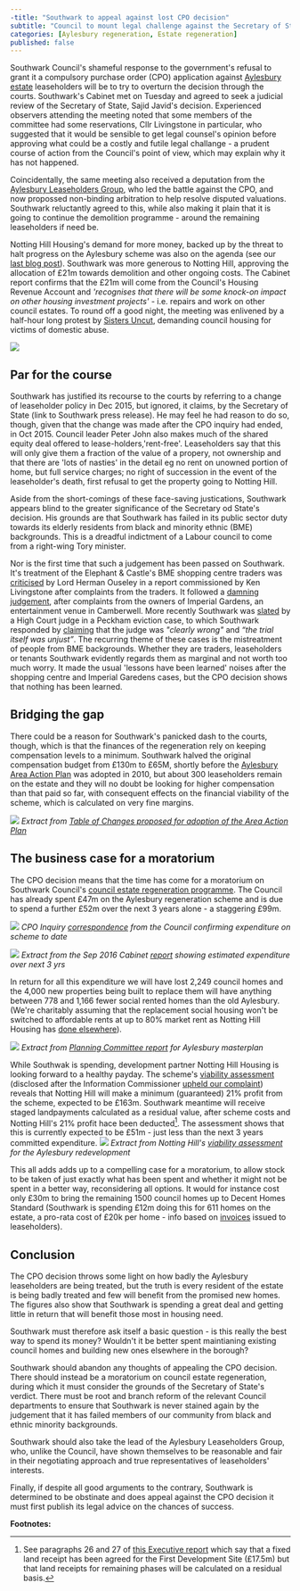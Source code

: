 ```yaml
---
-title: "Southwark to appeal against lost CPO decision"
subtitle: "Council to mount legal challenge against the Secretary of State"
categories: [Aylesbury regeneration, Estate regeneration]
published: false
---
```

Southwark Council's shameful response to the government's refusal to grant it a compulsory purchase order (CPO) application against  [Aylesbury estate](http://35percent.org/aylesbury-estate) leaseholders will be to try to overturn the decision through the courts.  Southwark's Cabinet met on Tuesday and agreed to seek a judicial review of the Secretary of State, Sajid Javid's decision.
Experienced observers attending the meeting noted that some members of the committee had some reservations, Cllr Livingstone in particular, who suggested that it would be sensible to get legal counsel's opinion before approving what could be a costly and futile legal challange - a prudent course of action from the Council's point of view, which may explain why it has not happened.

Coincidentally, the same meeting also received a deputation from the [Aylesbury Leaseholders Group](http://halag.wordpress.com), who led the battle against the CPO, and now propossed non-binding arbitration to help resolve disputed valuations. Southwark reluctantly agreed to this, while also making it plain that it is going to continue the demolition programme - around the remaining leaseholders if need be.

Notting Hill Housing's demand for more money, backed up by the threat to halt progress on the Aylesbury scheme was also on the agenda  (see our [last blog post](http://35percent.org/2016-09-18-aylesbury-compulsory-purchase-order-rejected/#notting-hill-gets-cold-feet)). Southwark was more generous to Notting Hill, approving the allocation of £21m towards demolition and other ongoing costs. The Cabinet report confirms that the £21m will come from the Council's Housing Revenue Account and _'recognises that there will be some knock-on impact on other housing investment projects'_ - i.e. repairs and work on other council estates. To round off a good night, the meeting was enlivened by a half-hour long protest by [Sisters Uncut](sistersuncut.org), demanding council housing for victims of domestic abuse. 

![](/img/20sepcabinet.jpg)

## Par for the course

Southwark has justified its recourse to the courts by referring to a change of leaseholder policy in Dec 2015, but ignored, it claims, by the Secretary of State (link to Southwark press release).  He may feel he had reason to do so, though, given that the change was made after the CPO inquiry had ended, in Oct 2015.  Council leader Peter John also makes much of the  shared equity deal offered to lease-holders,'rent-free'.  Leaseholders say that this will only give them a fraction of the value of a propery, not ownership and that there are 'lots of nasties' in the detail eg no rent on unowned portion of home, but full service charges; no right of succession in the event of the leaseholder's death, first refusal to get the property going to Notting Hill.

Aside from the short-comings of these face-saving justications, Southwark appears blind to the greater significance of the Secretary od State's decision.  His grounds are that Southwark has failed in its public sector duty towards its elderly residents from black and minority ethnic (BME) backgrounds.  This is a dreadful indictment of a Labour council to come from a right-wing Tory minister.

Nor is the first time that such a judgement has been passed on Southwark.  It's treatment of the Elephant & Castle's BME shopping centre traders was [criticised](http://35percent.org/2015-11-04-southwark-resolves-to-use-cpo-powers-for-shopping-centre-retailers/) by Lord Herman Ouseley in a report commissioned by Ken Livingstone after complaints from the traders. It followed a [damning judgement](https://www.theguardian.com/uk/2004/apr/06/race.arts), after complaints from the owners of Imperial Gardens, an  entertainment venue in Camberwell. More recently Southwark was [slated](http://www.independent.co.uk/news/uk/crime/judge-blasts-southwark-council-for-evicting-sudanese-tenant-and-destroying-his-possessions-9796994.html) by a High Court judge in a Peckham eviction case, to which Southwark responded by [claiming](http://www.southwarknews.co.uk/news/confusion-surrounds-sudden-resignation-of-labour-councillor/) that the judge was _"clearly wrong"_ and _“the trial itself was unjust”_.  The recurring theme of these cases is the mistreatment of people from BME backgrounds.  Whether they are traders, leaseholders or tenants Southwark evidently regards them as marginal and not worth too much worry.  It made the usual 'lessons have been learned' noises after the shopping centre and Imperial Garedens cases, but the CPO decision shows that nothing has been learned.

## Bridging the gap
There could be a reason for Southwark's panicked dash to the courts, though, which is that the finances of the regeneration rely on keeping compensation levels to a minimum. Southwark halved the original compensation budget from £130m to £65M, shortly before the [Aylesbury Area Action Plan](http://www.southwark.gov.uk/downloads/download/4444/area_action_plans) was adopted in 2010, but about 300 leaseholders remain on the estate and they will no doubt be looking for higher compensation than that paid so far, with consequent effects on the financial viability of the scheme, which is calculated on very fine margins.

![](/img/Recommended_Changes.png)
*Extract from [Table of Changes proposed for adoption of the Area Action Plan](http://35percent.org/img/Table_of_Recommended_Changes.pdf)*

## The business case for a moratorium 
The CPO decision means that the time has come for a moratorium on Southwark Council's [council estate regeneration programme](http://35percent.org/the-southwark-clearances). The Council has already spent £47m on the Aylesbury regeneration scheme and is due to spend a further £52m over the next 3 years alone - a staggering £99m. 

![](/img/expenditure.png)
*CPO Inquiry [correspondence](/img/alag_cpoinquiry_correspondence.pdf) from the Council confirming expenditure on scheme to date*

![](/img/aylesburyspendprofile.png)
*Extract from the Sep 2016 Cabinet [report](http://moderngov.southwark.gov.uk/documents/s63817/Report.Aylesbury%20Regeneration%20Delivery.pdf) showing estimated expenditure over next 3 yrs*

In return for all this expenditure we will have lost 2,249 council homes and the 4,000 new properties being built to replace them will have anything between 778 and 1,166 fewer social rented homes than the old Aylesbury. (We're charitably assuming that the replacement social housing won't be switched to affordable rents at up to 80% market rent as Notting Hill Housing has [done elsewhere](http://35percent.org/redefining-social-rent/#bermondsey-spa-site-c5-10ap3010)).

![](http://35percent.org/img/aylesburynetloss.png)
*Extract from [Planning Committee report](http://planbuild.southwark.gov.uk/documents/?GetDocument=%7b%7b%7b!Vbu5QpckfYCnJrulzlWyuQ%3d%3d!%7d%7d%7d) for Aylesbury masterplan*

While Southwak is spending, development partner Notting Hill Housing is looking forward to a healthy payday.  The scheme's [viability assessment](/img/document.pdf) (disclosed after the Information Commissioner [upheld our complaint](https://ico.org.uk/media/action-weve-taken/decision-notices/2016/1624349/fs_50589692.pdf)) reveals that Notting Hill will make a minimum (guaranteed) 21% profit from the scheme, expected to be £163m.  Southwark meantime will receive staged landpayments calculated as a residual value, after scheme costs and Notting Hill's 21% profit hace been deducted[^1].  The assessment shows that this is currently expected to be £51m - just less than the next 3 years committed expenditure. ![](http://35percent.org/img/profitshare.png)
*Extract from Notting Hill's [viability assessment](/img/document.pdf) for the Aylesbury redevelopment*

This all adds adds up to a compelling case for a moratorium, to allow stock to be taken of just exactly what has been spent and whether it might not be spent in a better way, reconsidering all options.  It would for instance cost only £30m to bring the remaining 1500 council homes up to Decent Homes Standard (Southwark is spending £12m doing this for 611 homes on the estate, a pro-rata cost of £20k per home - info based on [invoices](http://crappistmartin.github.io/images/DHS_MajorWorks_Section20Invoice.pdf) issued to leaseholders).

## Conclusion
The CPO decision throws some light on how badly the Aylesbury leaseholders are being treated, but the truth is every resident of the estate is being badly treated and few will benefit from the promised new homes.  The figures also show that Southwark is spending a great deal and getting little in return that will benefit those most in housing need.

Southwark must therefore ask itself a basic question - is this really the best way to spend its money?  Wouldn't it be better spent maintianing existing council homes and building new ones elsewhere in the borough?

Southwark should abandon any thoughts of appealing the CPO decision. There should instead be a moratorium on council estate regeneration, during which it must consider the grounds of the Secretary of State's verdict.  There must be root and branch reform of the relevant Council departments to ensure that Southwark is never stained again by the judgement that it has failed members of our community from black and ethnic minority backgrounds.

Southwark should also take the lead of the Aylesbury Leaseholders Group, who, unlike the Council, have shown themselves to be reasonable and fair in their negotiating approach and true representatives of leaseholders' interests.

Finally, if despite all good arguments to the contrary, Southwark is determined to be obstinate and does appeal against the CPO decision it must first publish its legal advice on the chances of success.

__Footnotes:__

[^1]: See paragraphs 26 and 27 of [this Executive report](http://moderngov.southwark.gov.uk/documents/s44910/Report.pdf) which say that a fixed land receipt has been agreed for the First Development Site (£17.5m) but that land receipts for remaining phases will be calculated on a residual basis.
